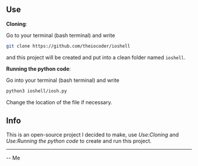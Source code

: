 ## Use
**Cloning**:

Go to your terminal (bash terminal) and write
```sh
git clone https://github.com/theiocoder/ioshell
```
and this project will be created and put into a clean folder named `ioshell`.

**Running the python code**:

Go into your terminal (bash terminal) and write
```sh
python3 ioshell/iosh.py
```

Change the location of the file if necessary.

## Info
This is an open-source project I decided to make, use _Use:Cloning_ and _Use:Running the python code_ to create and run this project.

---
-- Me
